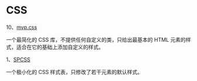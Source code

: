 # CSS

10、[mvp.css](https://andybrewer.github.io/mvp/)

一个最简化的 CSS 库，不提供任何自定义的类，只给出最基本的 HTML 元素的样式，适合在它的基础上添加自定义的样式。

1、[SPCSS](https://github.com/susam/spcss)

一个极小化的 CSS 样式表，只修改了若干元素的默认样式。
